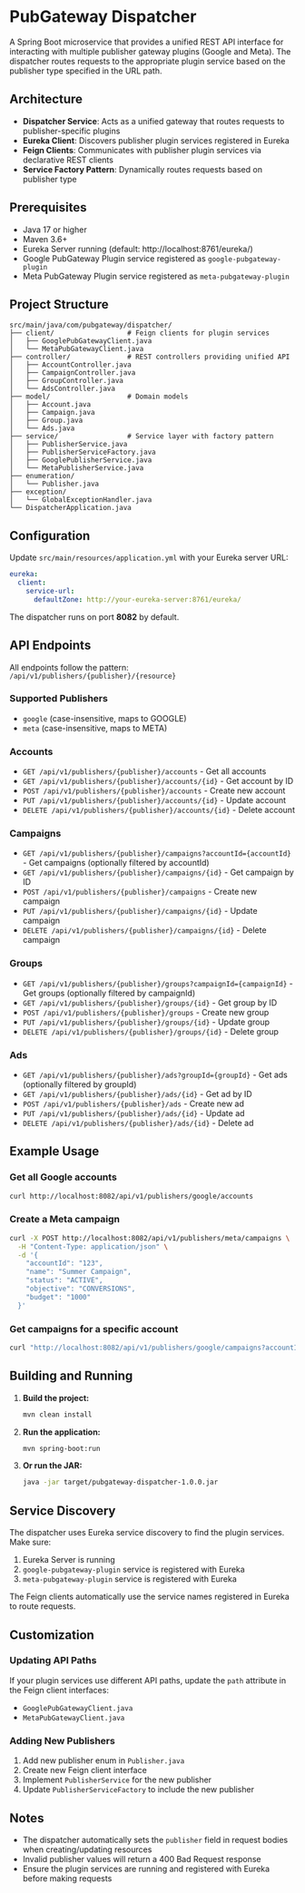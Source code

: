 # PubGateway Dispatcher

A Spring Boot microservice that provides a unified REST API interface for interacting with multiple publisher gateway plugins (Google and Meta). The dispatcher routes requests to the appropriate plugin service based on the publisher type specified in the URL path.

## Architecture

- **Dispatcher Service**: Acts as a unified gateway that routes requests to publisher-specific plugins
- **Eureka Client**: Discovers publisher plugin services registered in Eureka
- **Feign Clients**: Communicates with publisher plugin services via declarative REST clients
- **Service Factory Pattern**: Dynamically routes requests based on publisher type

## Prerequisites

- Java 17 or higher
- Maven 3.6+
- Eureka Server running (default: http://localhost:8761/eureka/)
- Google PubGateway Plugin service registered as `google-pubgateway-plugin`
- Meta PubGateway Plugin service registered as `meta-pubgateway-plugin`

## Project Structure

```
src/main/java/com/pubgateway/dispatcher/
├── client/                  # Feign clients for plugin services
│   ├── GooglePubGatewayClient.java
│   └── MetaPubGatewayClient.java
├── controller/              # REST controllers providing unified API
│   ├── AccountController.java
│   ├── CampaignController.java
│   ├── GroupController.java
│   └── AdsController.java
├── model/                   # Domain models
│   ├── Account.java
│   ├── Campaign.java
│   ├── Group.java
│   └── Ads.java
├── service/                 # Service layer with factory pattern
│   ├── PublisherService.java
│   ├── PublisherServiceFactory.java
│   ├── GooglePublisherService.java
│   └── MetaPublisherService.java
├── enumeration/
│   └── Publisher.java
├── exception/
│   └── GlobalExceptionHandler.java
└── DispatcherApplication.java
```

## Configuration

Update `src/main/resources/application.yml` with your Eureka server URL:

```yaml
eureka:
  client:
    service-url:
      defaultZone: http://your-eureka-server:8761/eureka/
```

The dispatcher runs on port **8082** by default.

## API Endpoints

All endpoints follow the pattern: `/api/v1/publishers/{publisher}/{resource}`

### Supported Publishers
- `google` (case-insensitive, maps to GOOGLE)
- `meta` (case-insensitive, maps to META)

### Accounts

- `GET /api/v1/publishers/{publisher}/accounts` - Get all accounts
- `GET /api/v1/publishers/{publisher}/accounts/{id}` - Get account by ID
- `POST /api/v1/publishers/{publisher}/accounts` - Create new account
- `PUT /api/v1/publishers/{publisher}/accounts/{id}` - Update account
- `DELETE /api/v1/publishers/{publisher}/accounts/{id}` - Delete account

### Campaigns

- `GET /api/v1/publishers/{publisher}/campaigns?accountId={accountId}` - Get campaigns (optionally filtered by accountId)
- `GET /api/v1/publishers/{publisher}/campaigns/{id}` - Get campaign by ID
- `POST /api/v1/publishers/{publisher}/campaigns` - Create new campaign
- `PUT /api/v1/publishers/{publisher}/campaigns/{id}` - Update campaign
- `DELETE /api/v1/publishers/{publisher}/campaigns/{id}` - Delete campaign

### Groups

- `GET /api/v1/publishers/{publisher}/groups?campaignId={campaignId}` - Get groups (optionally filtered by campaignId)
- `GET /api/v1/publishers/{publisher}/groups/{id}` - Get group by ID
- `POST /api/v1/publishers/{publisher}/groups` - Create new group
- `PUT /api/v1/publishers/{publisher}/groups/{id}` - Update group
- `DELETE /api/v1/publishers/{publisher}/groups/{id}` - Delete group

### Ads

- `GET /api/v1/publishers/{publisher}/ads?groupId={groupId}` - Get ads (optionally filtered by groupId)
- `GET /api/v1/publishers/{publisher}/ads/{id}` - Get ad by ID
- `POST /api/v1/publishers/{publisher}/ads` - Create new ad
- `PUT /api/v1/publishers/{publisher}/ads/{id}` - Update ad
- `DELETE /api/v1/publishers/{publisher}/ads/{id}` - Delete ad

## Example Usage

### Get all Google accounts
```bash
curl http://localhost:8082/api/v1/publishers/google/accounts
```

### Create a Meta campaign
```bash
curl -X POST http://localhost:8082/api/v1/publishers/meta/campaigns \
  -H "Content-Type: application/json" \
  -d '{
    "accountId": "123",
    "name": "Summer Campaign",
    "status": "ACTIVE",
    "objective": "CONVERSIONS",
    "budget": "1000"
  }'
```

### Get campaigns for a specific account
```bash
curl "http://localhost:8082/api/v1/publishers/google/campaigns?accountId=acc123"
```

## Building and Running

1. **Build the project:**
   ```bash
   mvn clean install
   ```

2. **Run the application:**
   ```bash
   mvn spring-boot:run
   ```

3. **Or run the JAR:**
   ```bash
   java -jar target/pubgateway-dispatcher-1.0.0.jar
   ```

## Service Discovery

The dispatcher uses Eureka service discovery to find the plugin services. Make sure:
1. Eureka Server is running
2. `google-pubgateway-plugin` service is registered with Eureka
3. `meta-pubgateway-plugin` service is registered with Eureka

The Feign clients automatically use the service names registered in Eureka to route requests.

## Customization

### Updating API Paths

If your plugin services use different API paths, update the `path` attribute in the Feign client interfaces:
- `GooglePubGatewayClient.java`
- `MetaPubGatewayClient.java`

### Adding New Publishers

1. Add new publisher enum in `Publisher.java`
2. Create new Feign client interface
3. Implement `PublisherService` for the new publisher
4. Update `PublisherServiceFactory` to include the new publisher

## Notes

- The dispatcher automatically sets the `publisher` field in request bodies when creating/updating resources
- Invalid publisher values will return a 400 Bad Request response
- Ensure the plugin services are running and registered with Eureka before making requests

